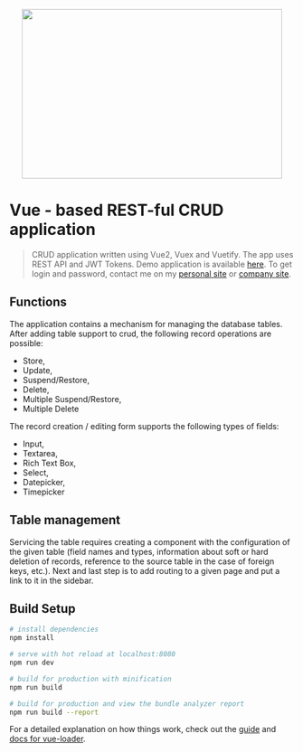 <p align="center">
  <img width="460" height="300" src="https://user-images.githubusercontent.com/18534115/49319435-29ccf000-f4fd-11e8-9fc6-8678864132bd.png">
</p>

# Vue - based REST-ful CRUD application

> CRUD application written using Vue2, Vuex and Vuetify. The app uses REST API and JWT Tokens.
> Demo application is available [here](http:/crud.id-a.pl). To get login and password, contact me on my [personal site](http:/szczepanmasny.pl) or [company site](http://id-a.pl).

## Functions

The application contains a mechanism for managing the database tables. After adding table support to crud, the following record operations are possible:

* Store,
* Update,
* Suspend/Restore,
* Delete,
* Multiple Suspend/Restore,
* Multiple Delete

The record creation / editing form supports the following types of fields:

* Input,
* Textarea,
* Rich Text Box,
* Select,
* Datepicker,
* Timepicker

## Table management

Servicing the table requires creating a component with the configuration of the given table (field names and types, information about soft or hard deletion of records, reference to the source table in the case of foreign keys, etc.). Next and last step is to add routing to a given page and put a link to it in the sidebar.

## Build Setup

``` bash
# install dependencies
npm install

# serve with hot reload at localhost:8080
npm run dev

# build for production with minification
npm run build

# build for production and view the bundle analyzer report
npm run build --report
```

For a detailed explanation on how things work, check out the [guide](http://vuejs-templates.github.io/webpack/) and [docs for vue-loader](http://vuejs.github.io/vue-loader).

